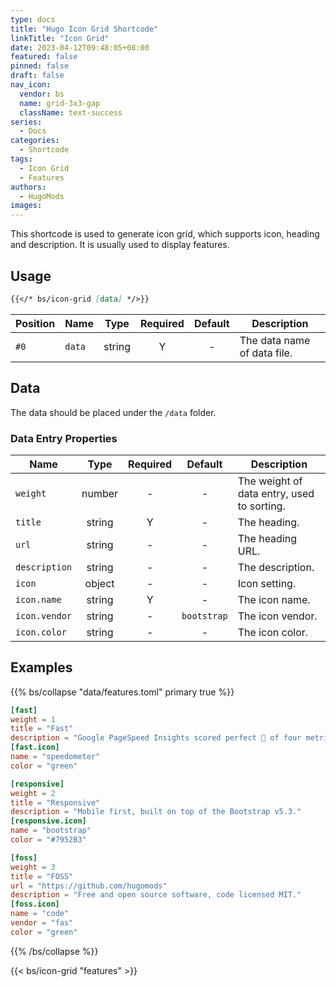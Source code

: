```yaml
---
type: docs
title: "Hugo Icon Grid Shortcode"
linkTitle: "Icon Grid"
date: 2023-04-12T09:48:05+08:00
featured: false
pinned: false
draft: false
nav_icon:
  vendor: bs
  name: grid-3x3-gap
  className: text-success
series:
  - Docs
categories:
  - Shortcode
tags:
  - Icon Grid
  - Features
authors:
  - HugoMods
images:
---
```


This shortcode is used to generate icon grid, which supports icon, heading and description. It is usually used to display features.

<!--more-->

## Usage

```markdown
{{</* bs/icon-grid [data] */>}}
```

| Position | Name   |  Type  | Required | Default | Description                 |
| -------- | ------ | :----: | :------: | :-----: | --------------------------- |
| `#0`     | `data` | string |    Y     |    -    | The data name of data file. |

## Data

The data should be placed under the `/data` folder.

### Data Entry Properties

| Name          |  Type  | Required |   Default   | Description                                |
| ------------- | :----: | :------: | :---------: | ------------------------------------------ |
| `weight`      | number |    -     |      -      | The weight of data entry, used to sorting. |
| `title`       | string |    Y     |      -      | The heading.                               |
| `url`         | string |    -     |      -      | The heading URL.                           |
| `description` | string |    -     |      -      | The description.                           |
| `icon`        | object |    -     |      -      | Icon setting.                              |
| `icon.name`   | string |    Y     |      -      | The icon name.                             |
| `icon.vendor` | string |    -     | `bootstrap` | The icon vendor.                           |
| `icon.color`  | string |    -     |      -      | The icon color.                            |

## Examples

{{% bs/collapse "data/features.toml" primary true %}}

```toml
[fast]
weight = 1
title = "Fast"
description = "Google PageSpeed Insights scored perfect 💯 of four metrics on mobile and desktop."
[fast.icon]
name = "speedometer"
color = "green"

[responsive]
weight = 2
title = "Responsive"
description = "Mobile first, built on top of the Bootstrap v5.3."
[responsive.icon]
name = "bootstrap"
color = "#7952B3"

[foss]
weight = 3
title = "FOSS"
url = "https://github.com/hugomods"
description = "Free and open source software, code licensed MIT."
[foss.icon]
name = "code"
vendor = "fas"
color = "green"
```

{{% /bs/collapse %}}

{{< bs/icon-grid "features" >}}
